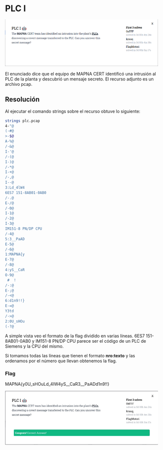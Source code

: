 # PLC I

![PLC I Clue](../images/plc1-clue.png)

El enunciado dice que el equipo de MAPNA CERT identificó una intrusión al PLC de la planta y descubrió un mensaje secreto. El recurso adjunto es un archivo pcap.

## Resolución

Al ejecutar el comando strings sobre el recurso obtuve lo siguiente:
```bash
strings plc.pcap
4-"@
(-#@
>-$@
A-%@
/-&@
I-'@
/-(@
I-)@
/-*@
I-+@
/-,@
I--@
3:Ld_4lW4
6ES7 151-8AB01-0AB0 
/-.@
E-/@
/-0@
I-1@
/-2@
I-3@
IM151-8 PN/DP CPU
/-4@
5:3__PaAD
E-5@
/-6@
1:MAPNA{y
E-7@
/-8@
4:yS__CaR
O-9@
 #	!
/-:@
E-;@
/-<@
6:d1n9!!}
E-=@
Y3td
/->@
2:0U_sHOu
(-?@
```

A simple vista veo el formato de la flag dividido en varias líneas. 6ES7 151-8AB01-0AB0 y IM151-8 PN/DP CPU parece ser el código de un PLC de Siemens y la CPU del mismo.

Si tomamos todas las líneas que tienen el formato **nro:texto** y las ordenamos por el número que llevan obtenemos la flag.

### Flag
MAPNA{y0U_sHOuLd_4lW4yS__CaR3__PaADd1n9!!}

![PLC I Success](../images/plc1-result.png)

